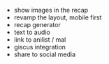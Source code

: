 - show images in the recap
- revamp the layout, mobile first
- recap generator
- text to audio
- link to anilist / mal
- giscus integration
- share to social media
